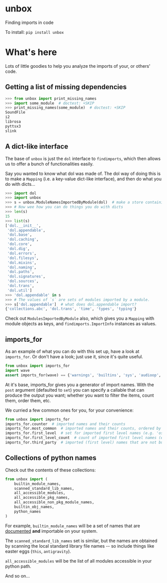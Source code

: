# unbox
Finding imports in code

To install:	```pip install unbox```

# What's here

Lots of little goodies to help you analyze the imports of your, or others' code. 

## Getting a list of missing dependencies

```python
>>> from unbox import print_missing_names
>>> import some_module  # doctest: +SKIP
>>> print_missing_names(some_module)  # doctest: +SKIP
SoundFile
i2
librosa
pyttsx3
slink
```


## A dict-like interface

The base of `unbox` is just the `dol` interface to `findimports`, which then allows us to 
offer a bunch of functionalities easily. 

Say you wanted to know what dol was made of. 
The dol way of doing this is to make a `Mapping` (i.e. a key-value dict-like interface), 
and then do what you do with dicts...

```python
>>> import dol
>>> import unbox
>>> s = unbox.ModuleNamesImportedByModule(dol)  # make a store containing the modules of the `dol` package
>>> # Now wee how you can do things you do with dicts
>>> len(s)
15
>>> list(s)
['dol.__init__',
 'dol.appendable',
 'dol.base',
 'dol.caching',
 'dol.core',
 'dol.dig',
 'dol.errors',
 'dol.filesys',
 'dol.mixins',
 'dol.naming',
 'dol.paths',
 'dol.signatures',
 'dol.sources',
 'dol.trans',
 'dol.util']
>>> 'dol.appendable' in s
>>> # The values of `s` are sets of modules imported by a module.
>>> s['dol.appendable']  # what does dol.appendable import?
{'collections.abc', 'dol.trans', 'time', 'types', 'typing'}
```

Check out `ModulesImportedByModule` also, which gives you a `Mapping` with module objects 
as keys, and `findimports.ImportInfo` instances as values.

## imports_for

As an example of what you can do with this set up, have a look at `imports_for`. 
Or don't have a look; just use it, since it's quite useful.

```python
from unbox import imports_for 
import wave
assert imports_for(wave) == {'warnings', 'builtins', 'sys', 'audioop', 'chunk', 'struct', 'collections'}
```

At it's base, imports_for gives you a generator of import names. 
With the `post` argument (defaulted to `set`) you can specify a callable that can produce the output 
you want; whether you want to filter the items, count them, order them, etc.

We curried a few common ones for you, for your convenience:

```python
from unbox import imports_for
imports_for.counter  # imported names and their counts
imports_for.most_common  # imported names and their counts, ordered by most common
imports_for.first_level  # set for imported first level names (e.g. 'os' instead of 'os.path.etc.)
imports_for.first_level_count  # count of imported first level names (e.g. 'os' instead of 'os.path.etc.)
imports_for.third_party  # imported (first level) names that are not builtin names (most probably third party packages)"
```

## Collections of python names

Check out the contents of these collections:

```python
from unbox import (
    builtin_module_names,
    scanned_standard_lib_names,
    all_accessible_modules,
    all_accessible_pkg_names,
    all_accessible_non_pkg_module_names,
    builtin_obj_names,
    python_names
)
```

For example, `builtin_module_names` will be a set of names that are 
[documented](`https://docs.python.org/3.8/library/`) **and** importable on your system.

The `scanned_standard_lib_names` set is similar, but the names are obtained by scanning 
the local standard library file names -- so include things like easter eggs (`this`, `antigravity`).

`all_accessible_modules` will be the list of all modules accessible in your python path.

And so on...

